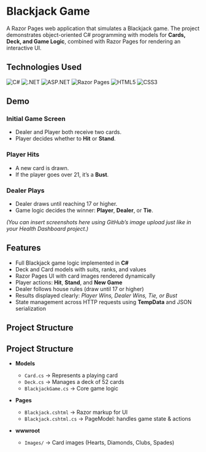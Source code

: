 # Blackjack Game 

A Razor Pages web application that simulates a Blackjack game. The project demonstrates object-oriented C# programming with models for **Cards, Deck, and Game Logic**, combined with Razor Pages for rendering an interactive UI.  

## Technologies Used  

![C#](https://img.shields.io/badge/c%23-%23239120.svg?style=for-the-badge&logo=csharp&logoColor=white) ![.NET](https://img.shields.io/badge/.NET-512BD4?style=for-the-badge&logo=dotnet&logoColor=white) ![ASP.NET](https://img.shields.io/badge/asp.net-%231572B6.svg?style=for-the-badge&logo=dotnet&logoColor=white) ![Razor Pages](https://img.shields.io/badge/razor%20pages-512BD4.svg?style=for-the-badge&logo=blazor&logoColor=white) ![HTML5](https://img.shields.io/badge/html5-%23E34F26.svg?style=for-the-badge&logo=html5&logoColor=white) ![CSS3](https://img.shields.io/badge/css3-%231572B6.svg?style=for-the-badge&logo=css3&logoColor=white)  

## Demo  

### Initial Game Screen  
- Dealer and Player both receive two cards.  
- Player decides whether to **Hit** or **Stand**.  

### Player Hits  
- A new card is drawn.  
- If the player goes over 21, it’s a **Bust**.  

### Dealer Plays  
- Dealer draws until reaching 17 or higher.  
- Game logic decides the winner: **Player**, **Dealer**, or **Tie**.  

*(You can insert screenshots here using GitHub’s image upload just like in your Health Dashboard project.)*  

## Features  

- Full Blackjack game logic implemented in **C#**  
- Deck and Card models with suits, ranks, and values  
- Razor Pages UI with card images rendered dynamically  
- Player actions: **Hit**, **Stand**, and **New Game**  
- Dealer follows house rules (draw until 17 or higher)  
- Results displayed clearly: *Player Wins, Dealer Wins, Tie, or Bust*  
- State management across HTTP requests using **TempData** and JSON serialization  

## Project Structure  

## Project Structure  

- **Models**
  - `Card.cs` -> Represents a playing card
  - `Deck.cs` -> Manages a deck of 52 cards
  - `BlackjackGame.cs` -> Core game logic  

- **Pages**
  - `Blackjack.cshtml` -> Razor markup for UI
  - `Blackjack.cshtml.cs` -> PageModel: handles game state & actions  

- **wwwroot**
  - `Images/` -> Card images (Hearts, Diamonds, Clubs, Spades)  


